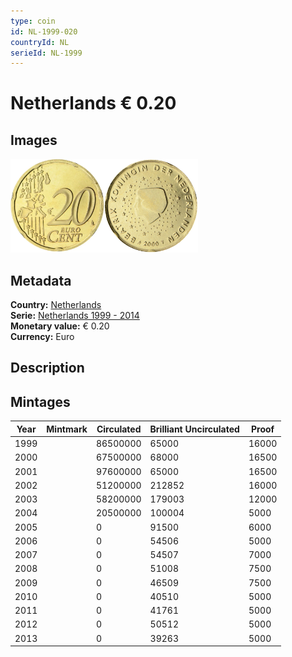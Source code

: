 ```yaml
---
type: coin
id: NL-1999-020
countryId: NL
serieId: NL-1999
---
```


# Netherlands € 0.20

## Images

<img src="../../../Images/common-2002-020.webp" height="150" alt="Front image"><img src="Images/netherlands-1999-020.webp" height="150" alt="Back image">

## Metadata

**Country:** [Netherlands](../index.md)\
**Serie:** [Netherlands 1999 - 2014](index.md)\
**Monetary value:** € 0.20\
**Currency:** Euro

## Description

## Mintages

| Year | Mintmark | Circulated | Brilliant Uncirculated | Proof |
| ---- | -------- | ---------- | ---------------------- | ----- |
| 1999 |          | 86500000   | 65000                  | 16000 |
| 2000 |          | 67500000   | 68000                  | 16500 |
| 2001 |          | 97600000   | 65000                  | 16500 |
| 2002 |          | 51200000   | 212852                 | 16000 |
| 2003 |          | 58200000   | 179003                 | 12000 |
| 2004 |          | 20500000   | 100004                 | 5000  |
| 2005 |          | 0          | 91500                  | 6000  |
| 2006 |          | 0          | 54506                  | 5000  |
| 2007 |          | 0          | 54507                  | 7000  |
| 2008 |          | 0          | 51008                  | 7500  |
| 2009 |          | 0          | 46509                  | 7500  |
| 2010 |          | 0          | 40510                  | 5000  |
| 2011 |          | 0          | 41761                  | 5000  |
| 2012 |          | 0          | 50512                  | 5000  |
| 2013 |          | 0          | 39263                  | 5000  |

